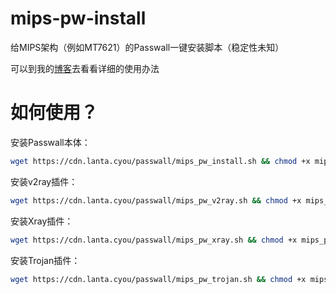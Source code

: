 # mips-pw-install
给MIPS架构（例如MT7621）的Passwall一键安装脚本（稳定性未知）

可以到我的[博客](https://www.lanta.cyou/index.php/archives/30/)去看看详细的使用办法

# 如何使用？

安装Passwall本体：

```bash
wget https://cdn.lanta.cyou/passwall/mips_pw_install.sh && chmod +x mips_pw_install.sh && ./mips_pw_install.sh
```

安装v2ray插件：

```bash
wget https://cdn.lanta.cyou/passwall/mips_pw_v2ray.sh && chmod +x mips_pw_v2ray.sh && ./mips_pw_v2ray.sh
```

安装Xray插件：

```bash
wget https://cdn.lanta.cyou/passwall/mips_pw_xray.sh && chmod +x mips_pw_xray.sh && ./mips_pw_xray.sh
```

安装Trojan插件：

~~~bash
wget https://cdn.lanta.cyou/passwall/mips_pw_trojan.sh && chmod +x mips_pw_trojan.sh && ./mips_pw_trojan.sh
~~~

